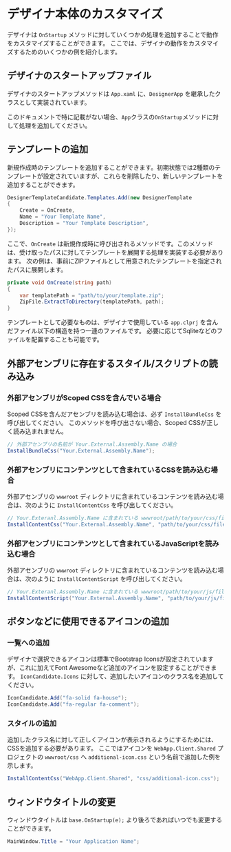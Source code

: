 # デザイナ本体のカスタマイズ

デザイナは `OnStartup` メソッドに対していくつかの処理を追加することで動作をカスタマイズすることができます。
ここでは、デザイナの動作をカスタマイズするためのいくつかの例を紹介します。

## デザイナのスタートアップファイル

デザイナのスタートアップメソッドは `App.xaml` に、`DesignerApp` を継承したクラスとして実装されています。

このドキュメントで特に記載がない場合、`App`クラスの`OnStartup`メソッドに対して処理を追加してください。


## テンプレートの追加

新規作成時のテンプレートを追加することができます。初期状態では2種類のテンプレートが設定されていますが、これらを削除したり、新しいテンプレートを追加することができます。


```cs
DesignerTemplateCandidate.Templates.Add(new DesignerTemplate
{
    Create = OnCreate,
    Name = "Your Template Name",
    Description = "Your Template Description",
});
```

ここで、`OnCreate` は新規作成時に呼び出されるメソッドです。このメソッドは、受け取ったパスに対してテンプレートを展開する処理を実装する必要があります。
次の例は、事前にZIPファイルとして用意されたテンプレートを指定されたパスに展開します。

```cs
private void OnCreate(string path)
{
    var templatePath = "path/to/your/template.zip";
    ZipFile.ExtractToDirectory(templatePath, path);
}
```

テンプレートとして必要なものは、デザイナで使用している `app.clprj` を含んだファイル以下の構造を持つ一連のファイルです。
必要に応じてSqliteなどのファイルを配置することも可能です。

## 外部アセンブリに存在するスタイル/スクリプトの読み込み

### 外部アセンブリがScoped CSSを含んでいる場合

Scoped CSSを含んだアセンブリを読み込む場合は、必ず `InstallBundleCss` を呼び出してください。
このメソッドを呼び出さない場合、Scoped CSSが正しく読み込まれません。

```cs
// 外部アセンブリの名前が Your.External.Assembly.Name の場合
InstallBundleCss("Your.External.Assembly.Name");
```

### 外部アセンブリにコンテンツとして含まれているCSSを読み込む場合

外部アセンブリの `wwwroot` ディレクトリに含まれているコンテンツを読み込む場合は、次のように `InstallContentCss` を呼び出してください。

```cs
// Your.Exteranl.Assembly.Name に含まれている wwwroot/path/to/your/css/file.css を読み込む場合
InstallContentCss("Your.External.Assembly.Name", "path/to/your/css/file.css");
```

### 外部アセンブリにコンテンツとして含まれているJavaScriptを読み込む場合

外部アセンブリの `wwwroot` ディレクトリに含まれているコンテンツを読み込む場合は、次のように `InstallContentScript` を呼び出してください。

```cs
// Your.Exteranl.Assembly.Name に含まれている wwwroot/path/to/your/js/file.js を読み込む場合
InstallContentScript("Your.External.Assembly.Name", "path/to/your/js/file.js");
```

## ボタンなどに使用できるアイコンの追加

### 一覧への追加

デザイナで選択できるアイコンは標準でBootstrap Iconsが設定されていますが、これに加えてFont Awesomeなど追加のアイコンを設定することができます。
`IconCandidate.Icons` に対して、追加したいアイコンのクラス名を追加してください。

```cs
IconCandidate.Add("fa-solid fa-house");
IconCandidate.Add("fa-regular fa-comment");
```

### スタイルの追加

追加したクラス名に対して正しくアイコンが表示されるようにするためには、CSSを追加する必要があります。
ここではアイコンを `WebApp.Client.Shared` プロジェクトの `wwwroot/css` へ `additional-icon.css` という名前で追加した例を示します。

```cs
InstallContentCss("WebApp.Client.Shared", "css/additional-icon.css");
```

## ウィンドウタイトルの変更

ウィンドウタイトルは `base.OnStartup(e);` より後ろであればいつでも変更することができます。

```cs
MainWindow.Title = "Your Application Name";
```

